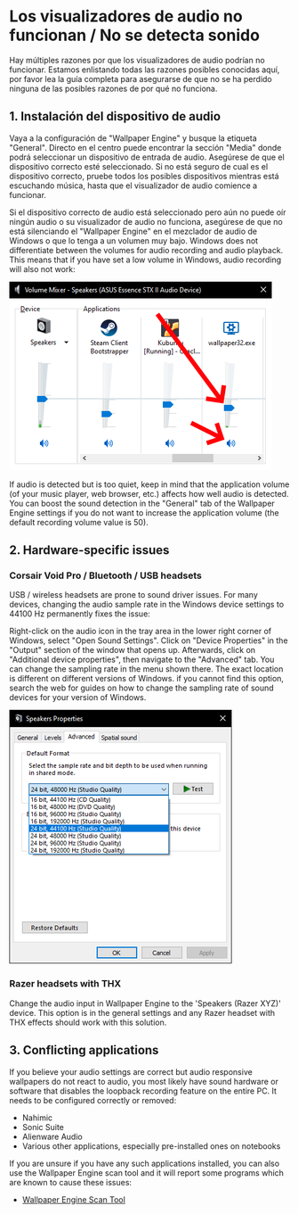 # Los visualizadores de audio no funcionan / No se detecta sonido

Hay múltiples razones por que los visualizadores de audio podrían no funcionar. Estamos enlistando todas las razones posibles conocidas aquí, por favor lea la guía completa para asegurarse de que no se ha perdido ninguna de las posibles razones de por qué no funciona.

## 1. Instalación del dispositivo de audio
Vaya a la configuración de "Wallpaper Engine" y busque la etiqueta "General". Directo en el centro puede encontrar la sección "Media" donde podrá seleccionar un dispositivo de entrada de audio. Asegúrese de que el dispositivo correcto esté seleccionado. Si no está seguro de cual es el dispositivo correcto, pruebe todos los posibles dispositivos mientras está escuchando música, hasta que el visualizador de audio comience a funcionar.

Si el dispositivo correcto de audio está seleccionado pero aún no puede oír ningún audio o su visualizador de audio no funciona, asegúrese de que no está silenciando el "Wallpaper Engine" en el mezclador de audio de Windows o que lo tenga a un volumen muy bajo. Windows does not differentiate between the volumes for audio recording and audio playback. This means that if you have set a low volume in Windows, audio recording will also not work:

![Raise volume and unmute Wallpaper Engine in the Windows audio mixer](./audiomixer.png)

If audio is detected but is too quiet, keep in mind that the application volume (of your music player, web browser, etc.) affects how well audio is detected. You can boost the sound detection in the "General" tab of the Wallpaper Engine settings if you do not want to increase the application volume (the default recording volume value is 50).

## 2. Hardware-specific issues

### Corsair Void Pro / Bluetooth / USB headsets

USB / wireless headsets are prone to sound driver issues. For many devices, changing the audio sample rate in the Windows device settings to 44100 Hz permanently fixes the issue:

Right-click on the audio icon in the tray area in the lower right corner of Windows, select "Open Sound Settings". Click on "Device Properties" in the "Output" section of the window that opens up. Afterwards, click on "Additional device properties", then navigate to the "Advanced" tab. You can change the sampling rate in the menu shown there. The exact location is different on different versions of Windows. if you cannot find this option, search the web for guides on how to change the sampling rate of sound devices for your version of Windows.

![Set the sampling rate to "24 bit, 44100 Hz"](./samplingrate.png)

### Razer headsets with THX

Change the audio input in Wallpaper Engine to the 'Speakers (Razer XYZ)' device. This option is in the general settings and any Razer headset with THX effects should work with this solution.

## 3. Conflicting applications

If you believe your audio settings are correct but audio responsive wallpapers do not react to audio, you most likely have sound hardware or software that disables the loopback recording feature on the entire PC. It needs to be configured correctly or removed:

* Nahimic
* Sonic Suite
* Alienware Audio
* Various other applications, especially pre-installed ones on notebooks

If you are unsure if you have any such applications installed, you can also use the Wallpaper Engine scan tool and it will report some programs which are known to cause these issues:

* [Wallpaper Engine Scan Tool](/debug/scantool.html)

